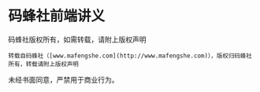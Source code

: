 # 码蜂社前端讲义

码蜂社版权所有，如需转载，请附上版权声明

```
转载自码蜂社（[www.mafengshe.com](http://www.mafengshe.com)），版权归码蜂社所有，转载请附上版权声明
```

未经书面同意，严禁用于商业行为。